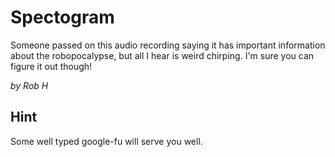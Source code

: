 # Spectogram
Someone passed on this audio recording saying it has important information about the robopocalypse, but all I hear is weird chirping. I'm sure you can figure it out though!

_by Rob H_

## Hint
Some well typed google-fu will serve you well.
